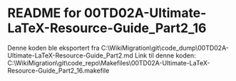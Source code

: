 # README for 00TD02A-Ultimate-LaTeX-Resource-Guide_Part2_16
Denne koden ble eksportert fra C:\WikiMigration\git\code_dump\00TD02A-Ultimate-LaTeX-Resource-Guide_Part2.md
Link til denne koden: C:\WikiMigration\git\code_repo\Makefiles\00TD02A-Ultimate-LaTeX-Resource-Guide_Part2_16.makefile
